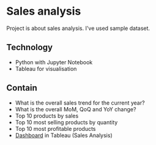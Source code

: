 # Sales analysis

Project is about sales analysis. I've used sample dataset.

## Technology

* Python with Jupyter Notebook
* Tableau for visualisation

## Contain
* What is the overall sales trend for the current year?
* What is the overall MoM, QoQ and YoY change?
* Top 10 products by sales
* Top 10 most selling products by quantity
* Top 10 most profitable products
* [Dashboard](https://public.tableau.com/profile/krolb#!/) in Tableau (Sales Analysis)